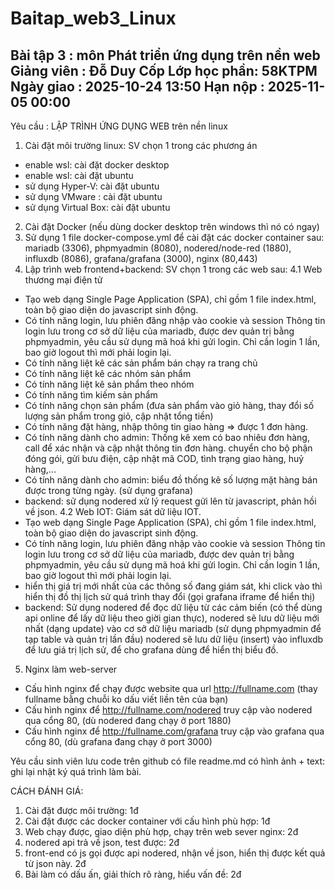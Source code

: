 # Baitap_web3_Linux
Bài tập 3   : môn Phát triển ứng dụng trên nền web
Giảng viên  : Đỗ Duy Cốp
Lớp học phần: 58KTPM
Ngày giao   : 2025-10-24 13:50
Hạn nộp     : 2025-11-05 00:00
--------------------------------------------------
Yêu cầu     : LẬP TRÌNH ỨNG DỤNG WEB trên nền linux
1. Cài đặt môi trường linux: SV chọn 1 trong các phương án
 - enable wsl: cài đặt docker desktop
 - enable wsl: cài đặt ubuntu
 - sử dụng Hyper-V: cài đặt ubuntu
 - sử dụng VMware : cài đặt ubuntu
 - sử dụng Virtual Box: cài đặt ubuntu
2. Cài đặt Docker (nếu dùng docker desktop trên windows thì nó có ngay)
3. Sử dụng 1 file docker-compose.yml để cài đặt các docker container sau: 
   mariadb (3306), phpmyadmin (8080), nodered/node-red (1880), influxdb (8086), grafana/grafana (3000), nginx (80,443)
4. Lập trình web frontend+backend:
 SV chọn 1 trong các web sau:
 4.1 Web thương mại điện tử
 - Tạo web dạng Single Page Application (SPA), chỉ gồm 1 file index.html, toàn bộ giao diện do javascript sinh động.
 - Có tính năng login, lưu phiên đăng nhập vào cookie và session
   Thông tin login lưu trong cơ sở dữ liệu của mariadb, được dev quản trị bằng phpmyadmin, yêu cầu sử dụng mã hoá khi gửi login.
   Chỉ cần login 1 lần, bao giờ logout thì mới phải login lại.
 - Có tính năng liệt kê các sản phẩm bán chạy ra trang chủ
 - Có tính năng liệt kê các nhóm sản phẩm
 - Có tính năng liệt kê sản phẩm theo nhóm
 - Có tính năng tìm kiếm sản phẩm
 - Có tính năng chọn sản phẩm (đưa sản phẩm vào giỏ hàng, thay đổi số lượng sản phẩm trong giỏ, cập nhật tổng tiền)
 - Có tính năng đặt hàng, nhập thông tin giao hàng => được 1 đơn hàng.
 - Có tính năng dành cho admin: Thống kê xem có bao nhiêu đơn hàng, call để xác nhận và cập nhật thông tin đơn hàng. chuyển cho bộ phận đóng gói, gửi bưu điện, cập nhật mã COD, tình trạng giao hàng, huỷ hàng,...
 - Có tính năng dành cho admin: biểu đồ thống kê số lượng mặt hàng bán được trong từng ngày. (sử dụng grafana)
 - backend: sử dụng nodered xử lý request gửi lên từ javascript, phản hồi về json.
 4.2 Web IOT: Giám sát dữ liệu IOT.
 - Tạo web dạng Single Page Application (SPA), chỉ gồm 1 file index.html, toàn bộ giao diện do javascript sinh động.
 - Có tính năng login, lưu phiên đăng nhập vào cookie và session
   Thông tin login lưu trong cơ sở dữ liệu của mariadb, được dev quản trị bằng phpmyadmin, yêu cầu sử dụng mã hoá khi gửi login.
   Chỉ cần login 1 lần, bao giờ logout thì mới phải login lại.
 - hiển thị giá trị mới nhất của các thông số đang giám sát, khi click vào thì hiển thị đồ thị lịch sử quá trình thay đổi (gọi grafana iframe để hiển thị)
 - backend: Sử dụng nodered để đọc dữ liệu từ các cảm biến (có thể dùng api online để lấy dữ liệu theo giời gian thực), 
   nodered sẽ lưu dữ liệu mới nhất (dạng update) vào cơ sở dữ liệu mariadb (sử dụng phpmyadmin để tạp table và quản trị lần đầu)
   nodered sẽ lưu dữ liệu (insert) vào influxdb để lưu giá trị lịch sử, để cho grafana dùng để hiển thị biểu đồ.
5. Nginx làm web-server
 - Cấu hình nginx để chạy được website qua url http://fullname.com  (thay fullname bằng chuỗi ko dấu viết liền tên của bạn)
 - Cấu hình nginx để http://fullname.com/nodered truy cập vào nodered qua cổng 80, (dù nodered đang chạy ở port 1880)
 - Cấu hình nginx để http://fullname.com/grafana truy cập vào grafana qua cổng 80, (dù grafana đang chạy ở port 3000)

Yêu cầu sinh viên lưu code trên github
có file readme.md có hình ảnh + text: ghi lại nhật ký quá trình làm bài.

CÁCH ĐÁNH GIÁ:
1. Cài đặt được môi trường: 1đ
2. Cài đặt được các docker container với cấu hình phù hợp: 1đ
3. Web chạy được, giao diện phù hợp, chạy trên web sever nginx: 2đ
4. nodered api trả về json, test được: 2đ
5. front-end có js gọi được api nodered, nhận về json, hiển thị được kết quả từ json này. 2đ
6. Bài làm có dấu ấn, giải thích rõ ràng, hiểu vấn đề: 2đ

   
